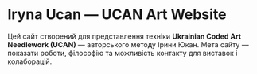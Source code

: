 # Iryna Ucan — UCAN Art Website
Цей сайт створений для представлення техніки **Ukrainian Coded Art Needlework (UCAN)** — авторського методу Ірини Юкан.
Мета сайту — показати роботи, філософію та можливість контакту для виставок і колаборацій.
